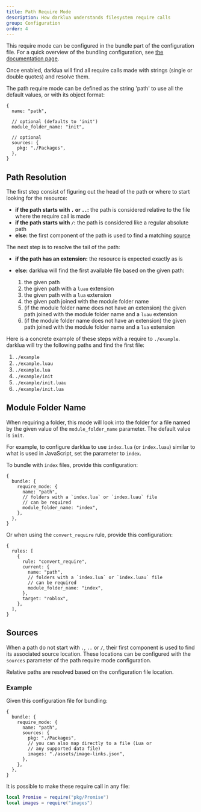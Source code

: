 ```yaml
---
title: Path Require Mode
description: How darklua understands filesystem require calls
group: Configuration
order: 4
---
```


This require mode can be configured in the bundle part of the configuration file. For a quick overview of the bundling configuration, see [the documentation page](../bundle/).

Once enabled, darklua will find all require calls made with strings (single or double quotes) and resolve them.

The path require mode can be defined as the string 'path' to use all the default values, or with its object format:

```json5
{
  name: "path",

  // optional (defaults to 'init')
  module_folder_name: "init",

  // optional
  sources: {
    pkg: "./Packages",
  },
}
```

## Path Resolution

The first step consist of figuring out the head of the path or where to start looking for the resource:

- **if the path starts with `.` or `..`:** the path is considered relative to the file where the require call is made
- **if the path starts with `/`:** the path is considered like a regular absolute path
- **else:** the first component of the path is used to find a matching [source](#sources)

The next step is to resolve the tail of the path:

- **if the path has an extension:** the resource is expected exactly as is
- **else:** darklua will find the first available file based on the given path:

  1. the given path
  1. the given path with a `luau` extension
  1. the given path with a `lua` extension
  1. the given path joined with the module folder name
  1. (if the module folder name does not have an extension) the given path joined with the module folder name and a `luau` extension
  1. (if the module folder name does not have an extension) the given path joined with the module folder name and a `lua` extension

Here is a concrete example of these steps with a require to `./example`. darklua will try the following paths and find the first file:

1. `./example`
1. `./example.luau`
1. `./example.lua`
1. `./example/init`
1. `./example/init.luau`
1. `./example/init.lua`

## Module Folder Name

When requiring a folder, this mode will look into the folder for a file named by the given value of the `module_folder_name` parameter. The default value is `init`.

For example, to configure darklua to use `index.lua` (or `index.luau`) similar to what is used in JavaScript, set the parameter to `index`.

To bundle with `index` files, provide this configuration:

```json5
{
  bundle: {
    require_mode: {
      name: "path",
      // folders with a `index.lua` or `index.luau` file
      // can be required
      module_folder_name: "index",
    },
  },
}
```

Or when using the `convert_require` rule, provide this configuration:

```json5
{
  rules: [
    {
      rule: "convert_require",
      current: {
        name: "path",
        // folders with a `index.lua` or `index.luau` file
        // can be required
        module_folder_name: "index",
      },
      target: "roblox",
    },
  ],
}
```

## Sources

When a path do not start with `.`, `..` or `/`, their first component is used to find its associated source location. These locations can be configured with the `sources` parameter of the path require mode configuration.

Relative paths are resolved based on the configuration file location.

### Example

Given this configuration file for bundling:

```json5
{
  bundle: {
    require_mode: {
      name: "path",
      sources: {
        pkg: "./Packages",
        // you can also map directly to a file (Lua or
        // any supported data file)
        images: "./assets/image-links.json",
      },
    },
  },
}
```

It is possible to make these require call in any file:

```lua
local Promise = require("pkg/Promise")
local images = require("images")
```
